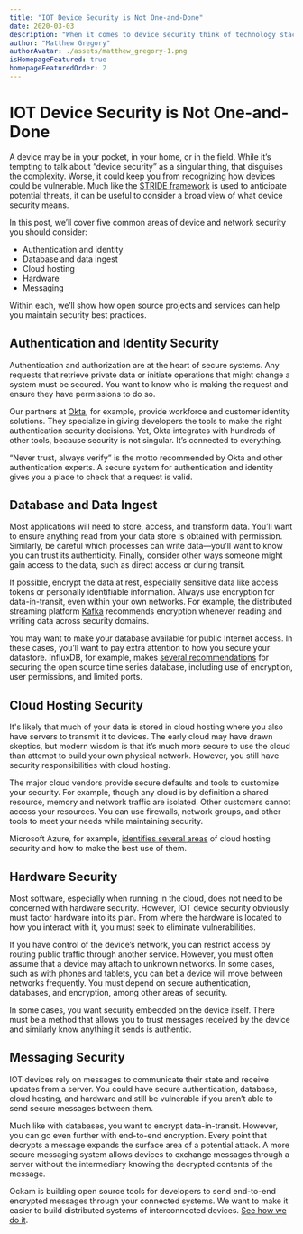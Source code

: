 ```yaml
---
title: "IOT Device Security is Not One-and-Done"
date: 2020-03-03
description: "When it comes to device security think of technology stacks, not platforms."
author: "Matthew Gregory"
authorAvatar: ./assets/matthew_gregory-1.png
isHomepageFeatured: true
homepageFeaturedOrder: 2
---
```


#  IOT Device Security is Not One-and-Done
A device may be in your pocket, in your home, or in the field. While it’s tempting to talk about “device security” as a singular thing, that disguises the complexity. Worse, it could keep you from recognizing how devices could be vulnerable. Much like the [STRIDE framework](https://www.ockam.io/learn/blog/introduction_to_STRIDE_security_model/) is used to anticipate potential threats, it can be useful to consider a broad view of what device security means.

In this post, we’ll cover five common areas of device and network security you should consider:

- Authentication and identity
- Database and data ingest
- Cloud hosting
- Hardware
- Messaging

Within each, we’ll show how open source projects and services can help you maintain security best practices.

## Authentication and Identity Security
Authentication and authorization are at the heart of secure systems. Any requests that retrieve private data or initiate operations that might change a system must be secured. You want to know who is making the request and ensure they have permissions to do so.

Our partners at [Okta](https://www.okta.com/), for example, provide workforce and customer identity solutions. They specialize in giving developers the tools to make the right authentication security decisions. Yet, Okta integrates with hundreds of other tools, because security is not singular. It’s connected to everything.

“Never trust, always verify” is the motto recommended by Okta and other authentication experts. A secure system for authentication and identity gives you a place to check that a request is valid.

## Database and Data Ingest
Most applications will need to store, access, and transform data. You’ll want to ensure anything read from your data store is obtained with permission. Similarly, be careful which processes can write data—you’ll want to know you can trust its authenticity. Finally, consider other ways someone might gain access to the data, such as direct access or during transit.

If possible, encrypt the data at rest, especially sensitive data like access tokens or personally identifiable information. Always use encryption for data-in-transit, even within your own networks. For example, the distributed streaming platform [Kafka](https://kafka.apache.org/) recommends encryption whenever reading and writing data across security domains.

You may want to make your database available for public Internet access. In these cases, you’ll want to pay extra attention to how you secure your datastore. InfluxDB, for example, makes [several recommendations](https://docs.influxdata.com/influxdb/v1.7/administration/security/) for securing the open source time series database, including use of encryption, user permissions, and limited ports.

## Cloud Hosting Security
It's likely that much of your data is stored in cloud hosting where you also have servers to transmit it to devices. The early cloud may have drawn skeptics, but modern wisdom is that it’s much more secure to use the cloud than attempt to build your own physical network. However, you still have security responsibilities with cloud hosting.

The major cloud vendors provide secure defaults and tools to customize your security. For example, though any cloud is by definition a shared resource, memory and network traffic are isolated. Other customers cannot access your resources. You can use firewalls, network groups, and other tools to meet your needs while maintaining security.

Microsoft Azure, for example, [identifies several areas](https://docs.microsoft.com/en-us/azure/security/fundamentals/overview) of cloud hosting security and how to make the best use of them.

## Hardware Security
Most software, especially when running in the cloud, does not need to be concerned with hardware security. However, IOT device security obviously must factor hardware into its plan. From where the hardware is located to how you interact with it, you must seek to eliminate vulnerabilities.

If you have control of the device’s network, you can restrict access by routing public traffic through another service. However, you must often assume that a device may attach to unknown networks. In some cases, such as with phones and tablets, you can bet a device will move between networks frequently. You must depend on secure authentication, databases, and encryption, among other areas of security.

In some cases, you want security embedded on the device itself. There must be a method that allows you to trust messages received by the device and similarly know anything it sends is authentic.

## Messaging Security
IOT devices rely on messages to communicate their state and receive updates from a server. You could have secure authentication, database, cloud hosting, and hardware and still be vulnerable if you aren’t able to send secure messages between them.

Much like with databases, you want to encrypt data-in-transit. However, you can go even further with end-to-end encryption. Every point that decrypts a message expands the surface area of a potential attack. A more secure messaging system allows devices to exchange messages through a server without the intermediary knowing the decrypted contents of the message.

Ockam is building open source tools for developers to send end-to-end encrypted messages through your connected systems. We want to make it easier to build distributed systems of interconnected devices. [See how we do it](https://www.ockam.io/).
